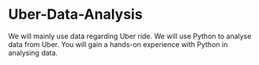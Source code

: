 # Uber-Data-Analysis
We will mainly use data regarding Uber ride. We will use Python to analyse data from Uber. You will  gain a hands-on experience with Python in  analysing data.
